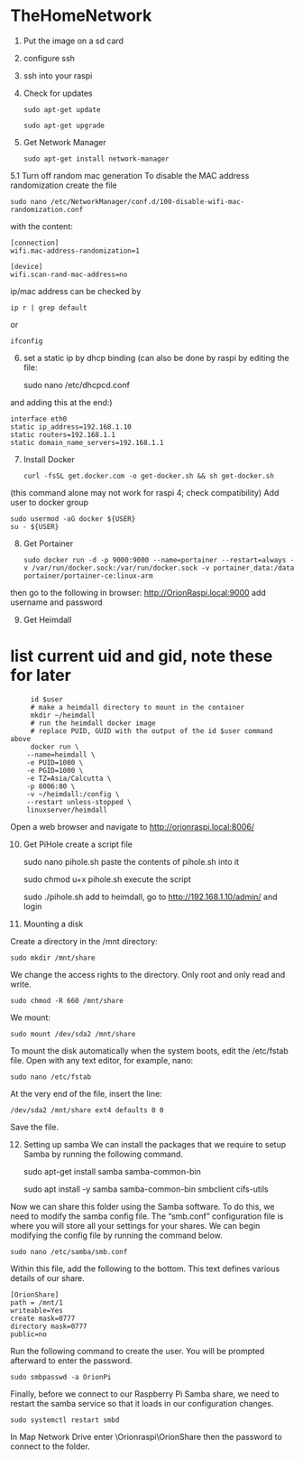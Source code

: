 # TheHomeNetwork

1. Put the image on a sd card
2. configure ssh
3. ssh into your raspi
4. Check for updates

       sudo apt-get update

       sudo apt-get upgrade

5. Get Network Manager

       sudo apt-get install network-manager

5.1 Turn off random mac generation
  To disable the MAC address randomization create the file

    sudo nano /etc/NetworkManager/conf.d/100-disable-wifi-mac-randomization.conf
with the content:

    [connection]
    wifi.mac-address-randomization=1

    [device]
    wifi.scan-rand-mac-address=no

ip/mac address can be checked by

    ip r | grep default
or

    ifconfig

6. set a static ip by dhcp binding
(can also be done by raspi by editing the file:

    sudo nano /etc/dhcpcd.conf

and adding this at the end:)

    interface eth0
    static ip_address=192.168.1.10
    static routers=192.168.1.1
    static domain_name_servers=192.168.1.1 

7. Install Docker

       curl -fsSL get.docker.com -o get-docker.sh && sh get-docker.sh

(this command alone may not work for raspi 4; check compatibility)
Add user to docker group

    sudo usermod -aG docker ${USER}
    su - ${USER}

8. Get Portainer

       sudo docker run -d -p 9000:9000 --name=portainer --restart=always -v /var/run/docker.sock:/var/run/docker.sock -v portainer_data:/data portainer/portainer-ce:linux-arm

then go to the following in browser:
http://OrionRaspi.local:9000
add username and password

9. Get Heimdall
 # list current uid and gid, note these for later
         id $user
         # make a heimdall directory to mount in the container
         mkdir ~/heimdall
         # run the heimdall docker image
         # replace PUID, GUID with the output of the id $user command above
         docker run \
        --name=heimdall \
        -e PUID=1000 \
        -e PGID=1000 \
        -e TZ=Asia/Calcutta \
        -p 8006:80 \
        -v ~/heimdall:/config \
        --restart unless-stopped \
        linuxserver/heimdall
   Open a web browser and navigate to http://orionraspi.local:8006/

10. Get PiHole
create a script file

    sudo nano pihole.sh
paste the contents of pihole.sh into it

    sudo chmod u+x pihole.sh
execute the script

    sudo ./pihole.sh
 add to heimdall, go to http://192.168.1.10/admin/ and login
 
11. Mounting a disk

Create a directory in the /mnt directory:

    sudo mkdir /mnt/share

We change the access rights to the directory. Only root and only read and write.

    sudo chmod -R 660 /mnt/share

We mount:

    sudo mount /dev/sda2 /mnt/share

To mount the disk automatically when the system boots, edit the /etc/fstab file. Open with any text editor, for example, nano:

    sudo nano /etc/fstab

At the very end of the file, insert the line:

    /dev/sda2 /mnt/share ext4 defaults 0 0

Save the file.

12. Setting up samba
We can install the packages that we require to setup Samba by running the following command.

    sudo apt-get install samba samba-common-bin
      
    sudo apt install -y samba samba-common-bin smbclient cifs-utils
      
Now we can share this folder using the Samba software. To do this, we need to modify the samba config file.
The “smb.conf” configuration file is where you will store all your settings for your shares.
We can begin modifying the config file by running the command below.

    sudo nano /etc/samba/smb.conf
            
Within this file, add the following to the bottom. This text defines various details of our share.

    [OrionShare]
    path = /mnt/1
    writeable=Yes
    create mask=0777
    directory mask=0777
    public=no
        
Run the following command to create the user. You will be prompted afterward to enter the password.

    sudo smbpasswd -a OrionPi
  
 Finally, before we connect to our Raspberry Pi Samba share, we need to restart the samba service so that it loads in our configuration changes.

    sudo systemctl restart smbd
    
  In Map Network Drive enter \\Orionraspi\OrionShare then the password to connect to the folder.

